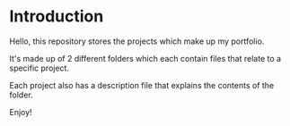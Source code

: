 # Introduction

Hello, this repository stores the projects which make up my portfolio.

It's made up of 2 different folders which each contain files that relate to a specific project.

Each project also has a description file that explains the contents of the folder.

Enjoy!
